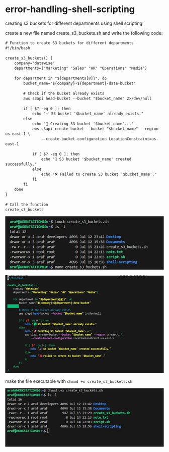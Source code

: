 # error-handling-shell-scripting

creating s3 buckets for different departments using shell scripting

create a new file named create_s3_buckets.sh and write the following code:

```
# Function to create S3 buckets for different departments
#!/bin/bash

create_s3_buckets() {
    company="datawise"
    departments=("Marketing" "Sales" "HR" "Operations" "Media")

    for department in "${departments[@]}"; do
        bucket_name="${company}-${department}-data-bucket"
        
        # Check if the bucket already exists
        aws s3api head-bucket --bucket "$bucket_name" 2>/dev/null

        if [ $? -eq 0 ]; then
            echo "✅ S3 bucket '$bucket_name' already exists."
        else
            echo "🚀 Creating S3 bucket '$bucket_name'..."
            aws s3api create-bucket --bucket "$bucket_name" --region us-east-1 \
                --create-bucket-configuration LocationConstraint=us-east-1

            if [ $? -eq 0 ]; then
                echo "🎉 S3 bucket '$bucket_name' created successfully."
            else
                echo "❌ Failed to create S3 bucket '$bucket_name'."
            fi
        fi
    done
}

# Call the function
create_s3_buckets

```

![s3 Buckets](./img/2.jpg)

![s3 Buckets](./img/1.jpg)

make the file executable with `chmod +x create_s3_buckets.sh`

![s3 Buckets](./img/3.jpg)
